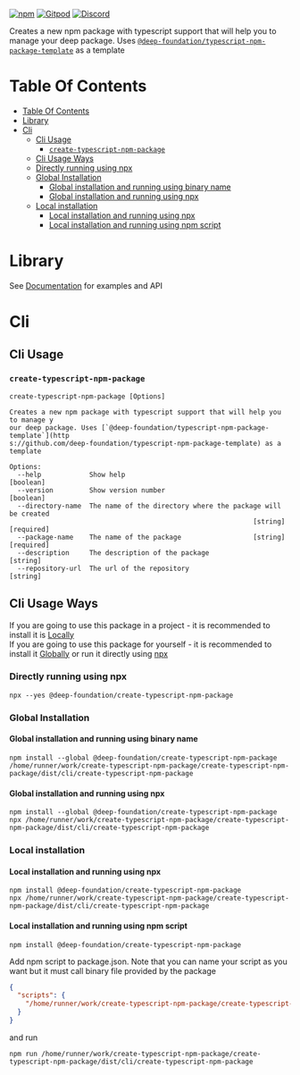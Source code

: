 [![npm](https://img.shields.io/npm/v/@deep-foundation/create-typescript-npm-package.svg)](https://www.npmjs.com/package/@deep-foundation/create-typescript-npm-package)
[![Gitpod](https://img.shields.io/badge/Gitpod-ready--to--code-blue?logo=gitpod)](https://gitpod.io/#https://github.com/deep-foundation/create-typescript-npm-package) 
[![Discord](https://badgen.net/badge/icon/discord?icon=discord&label&color=purple)](https://discord.gg/deep-foundation)

Creates a new npm package with typescript support that will help you to manage your deep package. Uses [`@deep-foundation/typescript-npm-package-template`](https://github.com/deep-foundation/typescript-npm-package-template) as a template

# Table Of Contents
<!-- TABLE_OF_CONTENTS_START -->
- [Table Of Contents](#table-of-contents)
- [Library](#library)
- [Cli](#cli)
  - [Cli Usage](#cli-usage)
    - [`create-typescript-npm-package`](#`create-typescript-npm-package`)
  - [Cli Usage Ways](#cli-usage-ways)
  - [Directly running using npx](#directly-running-using-npx)
  - [Global Installation](#global-installation)
    - [Global installation and running using binary name](#global-installation-and-running-using-binary-name)
    - [Global installation and running using npx](#global-installation-and-running-using-npx)
  - [Local installation](#local-installation)
    - [Local installation and running using npx](#local-installation-and-running-using-npx)
    - [Local installation and running using npm script](#local-installation-and-running-using-npm-script)

<!-- TABLE_OF_CONTENTS_END -->

# Library
See [Documentation] for examples and API

# Cli
## Cli Usage
<!-- CLI_HELP_START -->

### `create-typescript-npm-package`
```
create-typescript-npm-package [Options]

Creates a new npm package with typescript support that will help you to manage y
our deep package. Uses [`@deep-foundation/typescript-npm-package-template`](http
s://github.com/deep-foundation/typescript-npm-package-template) as a template

Options:
  --help            Show help                                          [boolean]
  --version         Show version number                                [boolean]
  --directory-name  The name of the directory where the package will be created
                                                             [string] [required]
  --package-name    The name of the package                  [string] [required]
  --description     The description of the package                      [string]
  --repository-url  The url of the repository                           [string]
```

<!-- CLI_HELP_END -->

## Cli Usage Ways
<!-- CLI_USAGE_WAYS_START -->
If you are going to use this package in a project - it is recommended to install it is [Locally](#local-installation)  
If you are going to use this package for yourself - it is recommended to install it [Globally](#global-installation) or run it directly using [npx](#directly-running-using-npx)
### Directly running using npx
```shell
npx --yes @deep-foundation/create-typescript-npm-package
```

### Global Installation
#### Global installation and running using binary name
```shell
npm install --global @deep-foundation/create-typescript-npm-package
/home/runner/work/create-typescript-npm-package/create-typescript-npm-package/dist/cli/create-typescript-npm-package
```

#### Global installation and running using npx
```shell
npm install --global @deep-foundation/create-typescript-npm-package
npx /home/runner/work/create-typescript-npm-package/create-typescript-npm-package/dist/cli/create-typescript-npm-package
```

### Local installation

#### Local installation and running using npx
```shell
npm install @deep-foundation/create-typescript-npm-package
npx /home/runner/work/create-typescript-npm-package/create-typescript-npm-package/dist/cli/create-typescript-npm-package
```

#### Local installation and running using npm script
```shell
npm install @deep-foundation/create-typescript-npm-package
```
Add npm script to package.json. Note that you can name  your script as you want but it must call binary file provided by the package
```json
{
  "scripts": {
    "/home/runner/work/create-typescript-npm-package/create-typescript-npm-package/dist/cli/create-typescript-npm-package": "/home/runner/work/create-typescript-npm-package/create-typescript-npm-package/dist/cli/create-typescript-npm-package"
  }
}
```
and run
```shell
npm run /home/runner/work/create-typescript-npm-package/create-typescript-npm-package/dist/cli/create-typescript-npm-package
```
<!-- CLI_USAGE_WAYS_END -->

[Documentation]: https://deep-foundation.github.io/create-typescript-npm-package/

